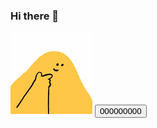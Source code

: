 ### Hi there 👋

<!--
**tse-wei-chen/tse-wei-chen** is a ✨ _special_ ✨ repository because its `README.md` (this file) appears on your GitHub profile.

Here are some ideas to get you started:

- 🔭 I’m currently working on ...
- 🌱 I’m currently learning ...
- 👯 I’m looking to collaborate on ...
- 🤔 I’m looking for help with ...
- 💬 Ask me about ...
- 📫 How to reach me: ...
- 😄 Pronouns: ...
- ⚡ Fun fact: ...
-->
<img src="images.png" with="600" heigh="400" alt="一張圖片">
<input type='button' onclick='b();' value='000000000'>

<div id='aaa' style='display:none; >123123</div>
  
<script>
  function b(){document.getElementById('aaa').display = block ;}
</script>
